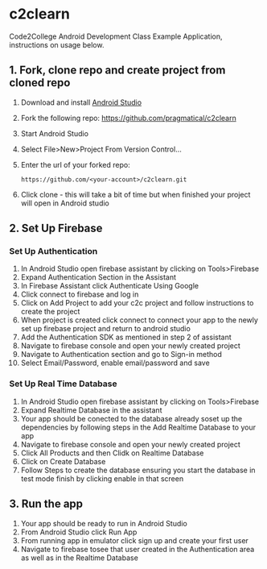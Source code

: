 # c2clearn

Code2College Android Development Class Example Application, instructions on usage below.

## 1.  Fork, clone repo and create project from cloned repo
1. Download and install [Android Studio](https://developer.android.com/studio)
2. Fork the following repo: <https://github.com/pragmatical/c2clearn>
3. Start Android Studio
4. Select File>New>Project From Version Control...
5. Enter the url of your forked repo:
   
   ```
   https://github.com/<your-account>/c2clearn.git
   ```
6. Click clone - this will take a bit of time but when finished your project will open in Android studio

## 2.  Set Up Firebase

### Set Up Authentication

1. In Android Studio open firebase assistant by clicking on Tools>Firebase
2. Expand Authentication Section in the Assistant
3. In Firebase Assistant click Authenticate Using Google
4. Click connect to firebase and log in
5. Click on Add Project to add your c2c project and follow instructions to create the project
6. When project is created click connect to connect your app to the newly set up  firebase project and return to android studio
7. Add the Authentication SDK as mentioned in step 2 of  assistant
8. Navigate to firebase console and open your newly created project
9. Navigate to Authentication section and go to Sign-in method
10. Select Email/Password, enable email/password and save

### Set Up Real Time Database

1. In Android Studio open firebase assistant by clicking on Tools>Firebase
2. Expand Realtime Database in the assistant
3. Your app should be conected to the database already soset up the dependencies by following steps in the Add Realtime Database to your app
4. Navigate to firebase console and open your newly created project
5. Click All Products and then Clidk on Realtime Database
6. Click on Create Database
7. Follow Steps to create the database ensuring you start the database in test mode finish by clicking enable in that screen

## 3.  Run the app

1. Your app should be ready to run in Android Studio
2. From Android Studio click Run App
3. From running app in emulator click sign up and create your first user
4. Navigate to firebase tosee that user created in the Authentication area as well as in the Realtime Database
    

